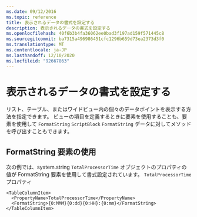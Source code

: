 ```yaml
---
ms.date: 09/12/2016
ms.topic: reference
title: 表示されるデータの書式を設定する
description: 表示されるデータの書式を設定する
ms.openlocfilehash: 40f6b3b4fa36062ee0bad3f197ad159f571445c8
ms.sourcegitcommit: ba7315a496986451cfc1296b659d73ea2373d3f0
ms.translationtype: MT
ms.contentlocale: ja-JP
ms.lasthandoff: 12/10/2020
ms.locfileid: "92667863"
---
```

# <a name="formatting-displayed-data"></a>表示されるデータの書式を設定する

リスト、テーブル、またはワイドビュー内の個々のデータポイントを表示する方法を指定できます。 ビューの項目を定義するときに要素を使用することも、要素を使用して `FormatString` `ScriptBlock` `FormatString` データに対してメソッドを呼び出すこともできます。

## <a name="using-the-formatstring-element"></a>FormatString 要素の使用

次の例では、system.string `TotalProcessorTime` オブジェクトのプロパティの[](/dotnet/api/System.Diagnostics.Process)値が FormatString 要素を使用して書式設定されています。 `TotalProcessorTime`プロパティ

```
<TableColumnItem>
  <PropertyName>TotalProcessorTime</PropertyName>
  <FormatString>{0:MMM}{0:dd}{0:HH}:{0:mm}</FormatString>
</TableColumnItem>
```
